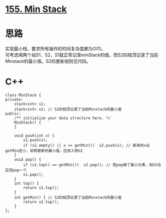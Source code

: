 # [155. Min Stack](https://leetcode.com/problems/min-stack/description/)
# 思路
实现最小栈，要求所有操作的时间复杂度都为O(1)。   
可考虑用两个站S1、S2，S1就正常记录minStack的值，而S2的栈顶记录了当前Minstack的最小值。S2的更新规则见代码。
# C++
```
class MinStack {
private:
    stack<int> s1;
    stack<int> s2; // S2的栈顶记录了当前Minstack的最小值
public:
    /** initialize your data structure here. */
    MinStack() {
    }
    
    void push(int x) {
	    s1.push(x);
	    if (s2.empty() || x <= getMin())  s2.push(x); // 新来的x比getMin还小，说明是新的最小值，应该入栈S2	    
    }
    void pop() {
	    if (s1.top() == getMin())  s2.pop(); // 若pop掉了最小元素，则S2也应该pop一个
	    s1.pop();
    }
    int top() {
	    return s1.top();
    }
    int getMin() { // S2的栈顶记录了当前Minstack的最小值
	    return s2.top();
    }
};
```

